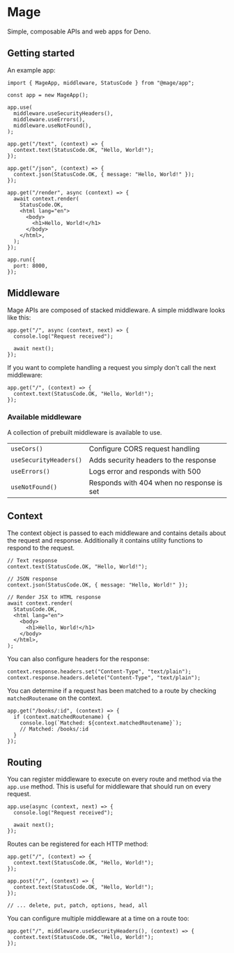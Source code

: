 # Mage

Simple, composable APIs and web apps for Deno.

## Getting started

An example app:

```tsx
import { MageApp, middleware, StatusCode } from "@mage/app";

const app = new MageApp();

app.use(
  middleware.useSecurityHeaders(),
  middleware.useErrors(),
  middleware.useNotFound(),
);

app.get("/text", (context) => {
  context.text(StatusCode.OK, "Hello, World!");
});

app.get("/json", (context) => {
  context.json(StatusCode.OK, { message: "Hello, World!" });
});

app.get("/render", async (context) => {
  await context.render(
    StatusCode.OK,
    <html lang="en">
      <body>
        <h1>Hello, World!</h1>
      </body>
    </html>,
  );
});

app.run({
  port: 8000,
});
```

## Middleware

Mage APIs are composed of stacked middleware. A simple middlware looks like
this:

```tsx
app.get("/", async (context, next) => {
  console.log("Request received");

  await next();
});
```

If you want to complete handling a request you simply don't call the next
middleware:

```tsx
app.get("/", (context) => {
  context.text(StatusCode.OK, "Hello, World!");
});
```

### Available middleware

A collection of prebuilt middleware is available to use.

|                        |                                           |
| ---------------------- | ----------------------------------------- |
| `useCors()`            | Configure CORS request handling           |
| `useSecurityHeaders()` | Adds security headers to the response     |
| `useErrors()`          | Logs error and responds with 500          |
| `useNotFound()`        | Responds with 404 when no response is set |

## Context

The context object is passed to each middleware and contains details about the
request and response. Additionally it contains utility functions to respond to
the request.

```tsx
// Text response
context.text(StatusCode.OK, "Hello, World!");

// JSON response
context.json(StatusCode.OK, { message: "Hello, World!" });

// Render JSX to HTML response
await context.render(
  StatusCode.OK,
  <html lang="en">
    <body>
      <h1>Hello, World!</h1>
    </body>
  </html>,
);
```

You can also configure headers for the response:

```tsx
context.response.headers.set("Content-Type", "text/plain");
context.response.headers.delete("Content-Type", "text/plain");
```

You can determine if a request has been matched to a route by checking
`matchedRoutename` on the context.

```tsx
app.get("/books/:id", (context) => {
  if (context.matchedRoutename) {
    console.log(`Matched: ${context.matchedRoutename}`);
    // Matched: /books/:id
  }
});
```

## Routing

You can register middleware to execute on every route and method via the
`app.use` method. This is useful for middleware that should run on every
request.

```tsx
app.use(async (context, next) => {
  console.log("Request received");

  await next();
});
```

Routes can be registered for each HTTP method:

```tsx
app.get("/", (context) => {
  context.text(StatusCode.OK, "Hello, World!");
});

app.post("/", (context) => {
  context.text(StatusCode.OK, "Hello, World!");
});

// ... delete, put, patch, options, head, all
```

You can configure multiple middleware at a time on a route too:

```tsx
app.get("/", middleware.useSecurityHeaders(), (context) => {
  context.text(StatusCode.OK, "Hello, World!");
});
```
